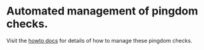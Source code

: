 # Automated management of pingdom checks.

Visit the [howto docs](../howto/pindom.md) for details of how to manage these pingdom checks.
